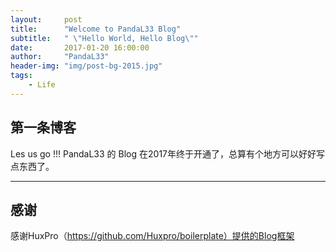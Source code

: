 ```yaml
---
layout:     post
title:      "Welcome to PandaL33 Blog"
subtitle:   " \"Hello World, Hello Blog\""
date:       2017-01-20 16:00:00
author:     "PandaL33"
header-img: "img/post-bg-2015.jpg"
tags:
    - Life
---
```


## 第一条博客
 Les us go !!!
 PandaL33 的 Blog 在2017年终于开通了，总算有个地方可以好好写点东西了。

---

## 感谢
 感谢HuxPro（https://github.com/Huxpro/boilerplate）提供的Blog框架
